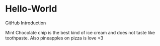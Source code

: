 # Hello-World
GitHub Introduction

Mint Chocolate chip is the best kind of ice cream and does not taste like toothpaste.
Also pineapples on pizza is love <3
